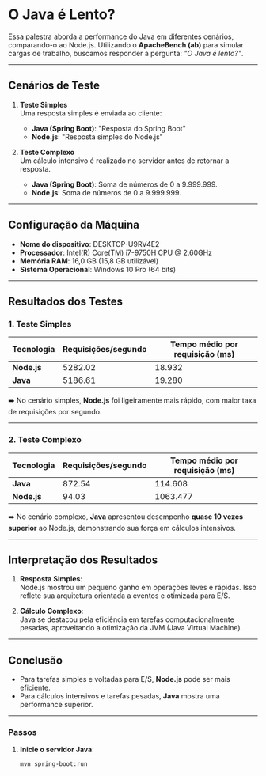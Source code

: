 # O Java é Lento?

Essa palestra aborda a performance do Java em diferentes cenários, comparando-o ao Node.js. Utilizando o **ApacheBench (ab)** para simular cargas de trabalho, buscamos responder à pergunta: *"O Java é lento?"*.

---

## Cenários de Teste

1. **Teste Simples**  
   Uma resposta simples é enviada ao cliente:
   - **Java (Spring Boot)**: "Resposta do Spring Boot"
   - **Node.js**: "Resposta simples do Node.js"

2. **Teste Complexo**  
   Um cálculo intensivo é realizado no servidor antes de retornar a resposta.  
   - **Java (Spring Boot)**: Soma de números de 0 a 9.999.999.
   - **Node.js**: Soma de números de 0 a 9.999.999.

---

## Configuração da Máquina

- **Nome do dispositivo**: DESKTOP-U9RV4E2  
- **Processador**: Intel(R) Core(TM) i7-9750H CPU @ 2.60GHz  
- **Memória RAM**: 16,0 GB (15,8 GB utilizável)  
- **Sistema Operacional**: Windows 10 Pro (64 bits)  

---

## Resultados dos Testes

### 1. **Teste Simples**

| **Tecnologia** | **Requisições/segundo** | **Tempo médio por requisição (ms)** |
|----------------|-------------------------|-------------------------------------|
| **Node.js**    | 5282.02                | 18.932                              |
| **Java**       | 5186.61                | 19.280                              |

➡️ No cenário simples, **Node.js** foi ligeiramente mais rápido, com maior taxa de requisições por segundo.

---

### 2. **Teste Complexo**

| **Tecnologia** | **Requisições/segundo** | **Tempo médio por requisição (ms)** |
|----------------|-------------------------|-------------------------------------|
| **Java**       | 872.54                 | 114.608                             |
| **Node.js**    | 94.03                  | 1063.477                            |

➡️ No cenário complexo, **Java** apresentou desempenho **quase 10 vezes superior** ao Node.js, demonstrando sua força em cálculos intensivos.

---

## Interpretação dos Resultados

1. **Resposta Simples**:  
   Node.js mostrou um pequeno ganho em operações leves e rápidas. Isso reflete sua arquitetura orientada a eventos e otimizada para E/S.

2. **Cálculo Complexo**:  
   Java se destacou pela eficiência em tarefas computacionalmente pesadas, aproveitando a otimização da JVM (Java Virtual Machine).

---

## Conclusão

- Para tarefas simples e voltadas para E/S, **Node.js** pode ser mais eficiente.
- Para cálculos intensivos e tarefas pesadas, **Java** mostra uma performance superior.

---

### Passos

1. **Inicie o servidor Java**:
   ```bash
   mvn spring-boot:run
